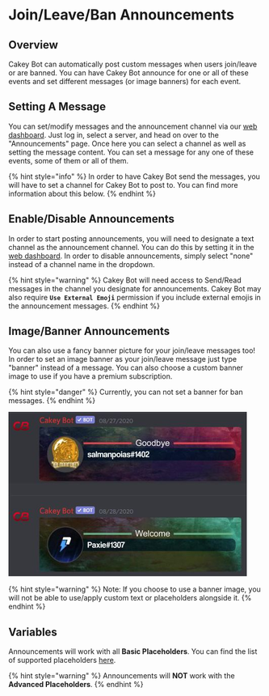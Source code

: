 # Join/Leave/Ban Announcements

## Overview

Cakey Bot can automatically post custom messages when users join/leave or are banned. You can have Cakey Bot announce for one or all of these events and set different messages \(or image banners\) for each event.

## Setting A Message

You can set/modify messages and the announcement channel via our [web dashboard](https://cakeybot.app/dashboard/public/). Just log in, select a server, and head on over to the "Announcements" page. Once here you can select a channel as well as setting the message content. You can set a message for any one of these events, some of them or all of them.

{% hint style="info" %}
In order to have Cakey Bot send the messages, you will have to set a channel for Cakey Bot to post to. You can find more information about this below.
{% endhint %}

## Enable/Disable Announcements

In order to start posting announcements, you will need to designate a text channel as the announcement channel. You can do this by setting it in the [web dashboard](https://cakeybot.app/dashboard/public/). In order to disable announcements, simply select "none" instead of a channel name in the dropdown.

{% hint style="warning" %}
Cakey Bot will need access to Send/Read messages in the channel you designate for announcements. Cakey Bot may also require **`Use External Emoji`** permission if you include external emojis in the announcement messages.
{% endhint %}

## Image/Banner Announcements

You can also use a fancy banner picture for your join/leave messages too! In order to set an image banner as your join/leave message just type "banner" instead of a message. You can also choose a custom banner image to use if you have a premium subscription.

{% hint style="danger" %}
Currently, you can not set a banner for ban messages.
{% endhint %}

![](../.gitbook/assets/ss5%20%284%29.jpg)

{% hint style="warning" %}
Note: If you choose to use a banner image, you will not be able to use/apply custom text or placeholders alongside it.
{% endhint %}

## Variables

Announcements will work with all **Basic Placeholders**. You can find the list of supported placeholders [here](../setup/placeholders-variables.md).

{% hint style="warning" %}
Announcements will **NOT** work with the **Advanced Placeholders**.
{% endhint %}

